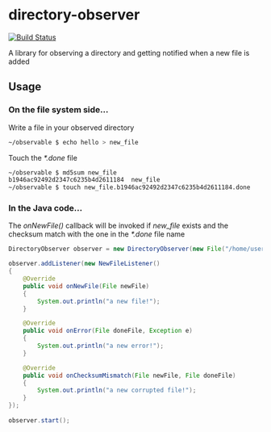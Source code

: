 directory-observer
==================
[![Build Status](https://travis-ci.org/alecava/directory-observer.png?branch=master)](https://travis-ci.org/alecava/directory-observer)

A library for observing a directory and getting notified when a new file is added

Usage
-----

### On the file system side...
Write a file in your observed directory
```bash
~/observable $ echo hello > new_file
```
Touch the _*.done_ file
```bash
~/observable $ md5sum new_file 
b1946ac92492d2347c6235b4d2611184  new_file
~/observable $ touch new_file.b1946ac92492d2347c6235b4d2611184.done
```
### In the Java code...
The _onNewFile()_ callback will be invoked if _new\_file_ exists and the checksum match with the one in the _*.done_ file name

```java
DirectoryObserver observer = new DirectoryObserver(new File("/home/user/observable"));

observer.addListener(new NewFileListener()
{
	@Override
	public void onNewFile(File newFile)
	{
		System.out.println("a new file!");
	}

	@Override
	public void onError(File doneFile, Exception e)
	{
		System.out.println("a new error!");
	}

	@Override
	public void onChecksumMismatch(File newFile, File doneFile)
	{
		System.out.println("a new corrupted file!");
	}
});
		
observer.start();
```

